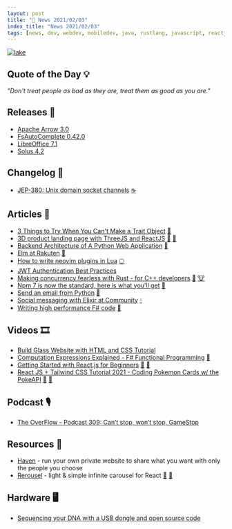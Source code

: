 ```yaml
---
layout: post
title: "📜 News 2021/02/03"
index_title: "News 2021/02/03"
tags: [news, dev, webdev, mobiledev, java, rustlang, javascript, reactjs, elmlang, lua, neovim, cpp, python, elixir, fsharp, dotnet, css]
---
```


<a href="https://daily-tech-news.github.io/2021/02/03/news.html">
  <img src="https://user-images.githubusercontent.com/430272/106839113-52704780-667c-11eb-920c-a55d02ccdd33.png"
     alt="lake"
     class="image">
</a>

## Quote of the Day 💡

_"Don't treat people as bad as they are, treat them as good as you are."_

## Releases 🥳

- [Apache Arrow 3.0](https://arrow.apache.org/blog/2021/01/25/3.0.0-release/)
- [FsAutoComplete 0.42.0](https://github.com/fsharp/FsAutoComplete/releases/tag/0.42.0)
- [LibreOffice 7.1](https://blog.documentfoundation.org/blog/2021/02/03/libreoffice-7-1-community/)
- [Solus 4.2](https://getsol.us/2021/02/03/solus-4-2-released/)

## Changelog 👀

- [JEP-380: Unix domain socket channels](https://inside.java/2021/02/03/jep380-unix-domain-sockets-channels/) [☕️](https://www.java.com "#java")

## Articles 📜

- [3 Things to Try When You Can't Make a Trait Object](https://www.possiblerust.com/pattern/3-things-to-try-when-you-can-t-make-a-trait-object) [🦀](https://www.rust-lang.org "#rust")
- [3D product landing page with ThreeJS and ReactJS](https://richardhaines.dev/create-a-3d-product-landing-page-with-threejs-and-react/) [🔶](https://www.ecma-international.org "#javascript") [🔶](https://reactjs.org "#reactjs")
- [Backend Architecture of A Python Web Application](https://medium.com/techtofreedom/backend-architecture-of-a-python-web-application-7af256ee004c) [🐍](https://www.python.org "#python")
- [Elm at Rakuten](https://dev.to/lucamug/elm-6m8) [🔰](https://elm-lang.org)
- [How to write neovim plugins in Lua](https://www.2n.pl/blog/how-to-write-neovim-plugins-in-lua) [🌕](https://www.lua.org "#lua")
- [JWT Authentication Best Practices](https://blog.asayer.io/jwt-authentication-best-practices)
- [Making concurrency fearless with Rust - for C++ developers](https://radekvit.medium.com/making-concurrency-fearless-with-rust-for-c-developers-d5d8da50a452) [🦀](https://www.rust-lang.org "#rust") [🐮](https://isocpp.org "#cpp")
- [Npm 7 is now the standard, here is what you'll get](https://justfrontendthings.com/post/npm-7-now-standard) [🔶](https://www.ecma-international.org "#javascript")
- [Send an email from Python](https://conorjohanlon.com/send-an-email-from-python/) [🐍](https://www.python.org "#python")
- [Social messaging with Elixir at Community](https://elixir-lang.org/blog/2021/02/03/social-messaging-with-elixir/) [💧](https://elixir-lang.org "#elixirlang")
- [Writing high performance F# code](https://bartoszsypytkowski.com/writing-high-performance-f-code/) [🔷](https://fsharp.org "#fsharp #dotnet")

## Videos 🎞

- [Build Glass Website with HTML and CSS Tutorial](https://www.youtube.com/watch?v=O7WbVj5apxU)
- [Computation Expressions Explained - F# Functional Programming](https://www.youtube.com/watch?v=pC4ZIeOmgB0) [🔷](https://fsharp.org "#fsharp #dotnet")
- [Getting Started with React.js for Beginners](https://www.youtube.com/watch?v=g0zalmyeu0c) [🔶](https://www.ecma-international.org "#javascript") [🔶](https://reactjs.org "#reactjs")
- [React JS + Tailwind CSS Tutorial 2021 - Coding Pokemon Cards w/ the PokeAPI](https://www.youtube.com/watch?v=sV8qCM5clLA) [🔶](https://www.ecma-international.org "#javascript") [🔶](https://reactjs.org "#reactjs")

## Podcast 🎙

- [The OverFlow - Podcast 309: Can’t stop, won’t stop, GameStop](https://stackoverflow.blog/2021/02/02/podcast-309-gamestop-css-open-source-not-open-contribution/?cb=1)

## Resources 🎪

- [Haven](https://havenweb.org/) - run your own private website to share what you want with only the people you choose
- [Rerousel](https://blog.graphqleditor.com/rerousel-react/) - light & simple infinite carousel for React [🔶](https://www.ecma-international.org "#javascript") [🔶](https://reactjs.org "#reactjs")

## Hardware 🖥

- [Sequencing your DNA with a USB dongle and open source code](https://stackoverflow.blog/2021/02/03/sequencing-your-dna-with-a-usb-dongle-and-open-source-code/)

